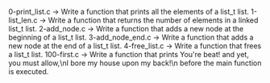 0-print_list.c -> Write a function that prints all the elements of a list_t list.
1-list_len.c -> Write a function that returns the number of elements in a linked list_t list.
2-add_node.c -> Write a function that adds a new node at the beginning of a list_t list.
3-add_node_end.c -> Write a function that adds a new node at the end of a list_t list.
4-free_list.c -> Write a function that frees a list_t list.
100-first.c -> Write a function that prints You're beat! and yet, you must allow,\nI bore my house upon my back!\n before the main function is executed.

